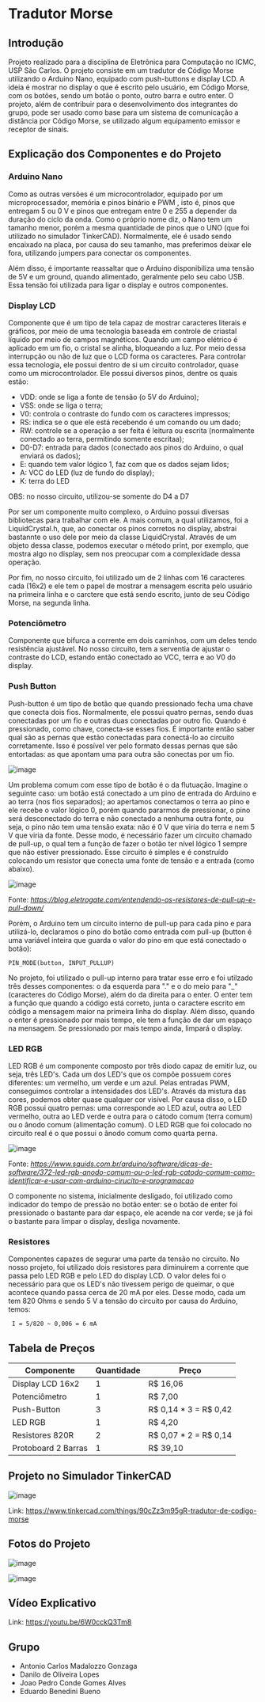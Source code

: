 # Tradutor Morse
## Introdução 
Projeto realizado para a disciplina de Eletrônica para Computação no ICMC, USP São Carlos. O projeto consiste em um tradutor de Código Morse utilizando o Arduino Nano, equipado com push-buttons e display LCD. A ideia é mostrar no display o que é escrito pelo usuário, em Código Morse, com os botões, sendo um botão o ponto, outro barra e outro enter. O projeto, além de contribuir para o desenvolvimento dos integrantes do grupo, pode ser usado como base para um sistema de comunicação a distância por Código Morse, se utilizado algum equipamento emissor e receptor de sinais.

## Explicação dos Componentes e do Projeto 

### Arduino Nano 
Como as outras versões é um microcontrolador, equipado por um microprocessador, memória e pinos binário e PWM , isto é, pinos que entregam 5 ou 0 V e pinos que entregam entre 0 e 255 a depender da duração do ciclo da onda. Como o próprio nome diz, o Nano tem um tamanho menor, porém a mesma quantidade de pinos que o UNO (que foi utilizado no simulador TinkerCAD). Normalmente, ele é usado sendo encaixado na placa, por causa do seu tamanho, mas preferimos deixar ele fora, utilizando jumpers para conectar os componentes.

Além disso, é importante reassaltar que o Arduino disponibiliza uma tensão de 5V e um ground, quando alimentado, geralmente pelo seu cabo USB. Essa tensão foi utilizada para ligar o display e outros componentes.

### Display LCD
Componente que é um tipo de tela capaz de mostrar caracteres literais e gráficos, por meio de uma tecnologia baseada em controle de criastal líquido por meio de campos magnéticos. Quando um campo elétrico é aplicado em um fio, o cristal se alinha, bloqueando a luz. Por meio dessa interrupção ou não de luz que o LCD forma os caracteres. Para controlar essa tecnologia, ele possui dentro de si um circuito controlador, quase como um microcontrolador. Ele possui diversos pinos, dentre os quais estão:

* VDD: onde se liga a fonte de tensão (o 5V do Arduino);
* VSS: onde se liga o terra;
* V0: controla o contraste do fundo com os caracteres impressos;
* RS: indica se o que ele está recebendo é um comando ou um dado;
* RW: controle se a operação a ser feita é leitura ou escrita (normalmente conectado ao terra, permitindo somente escritaa);
* D0-D7: entrada para dados (conectado aos pinos do Arduino, o qual enviará os dados);
* E: quando tem valor lógico 1, faz com que os dados sejam lidos;
* A: VCC do LED (luz de fundo do display);
* K: terra do LED

OBS: no nosso circuito, utilizou-se somente do D4 a D7

Por ser um componente muito complexo, o Arduino possui diversas bibliotecas para trabalhar com ele. A mais comum, a qual utilizamos, foi a LiquidCrystal.h, que, ao conectar os pinos corretos no display, abstrai bastannte o uso dele por meio da classe LiquidCrystal. Através de um objeto dessa classe, podemos executar o método print, por exemplo, que mostra algo no display, sem nos preocupar com a complexidade dessa operação.

Por fim, no nosso circuito, foi utilizado um de 2 linhas com 16 caracteres cada (16x2) e ele tem o papel de mostrar a mensagem escrita pelo usuário na primeira linha e o carctere que está sendo escrito, junto de seu Código Morse, na segunda linha.

### Potenciômetro
Componente que bifurca a corrente em dois caminhos, com um deles tendo resistência ajustável. No nosso circuito, tem a serventia de ajustar o contraste do LCD, estando então conectado ao VCC, terra e ao V0 do display.

### Push Button
Push-button é um tipo de botão que quando pressionado fecha uma chave que conecta dois fios. Normalmente, ele possui quatro pernas, sendo duas conectadas por um fio e outras duas conectadas por outro fio. Quando é pressionado, como chave, conecta-se esses fios. É importante então saber qual são as pernas que estão conectadas para conectá-lo ao circuito corretamente. Isso é possível ver pelo formato dessas pernas que são entortadas: as que apontam uma para outra são conectas por um fio. 

![image](https://github.com/user-attachments/assets/90e00807-b3ca-41b0-a1f4-3fd3aed35171)

Um problema comum com esse tipo de botão é o da flutuação. Imagine o seguinte caso: um botão está conectado a um pino de entrada do Arduino e ao terra (nos fios separados); ao apertamos conectamos o terra ao pino e ele recebe o valor lógico 0, porém quando pararmos de pressionar, o pino será desconectado do terra e não conectado a nenhuma outra fonte, ou seja, o pino não tem uma tensão exata: não é 0 V que viria do terra e nem 5 V que viria da fonte. Desse modo, é necessário fazer um circuito chamado de pull-up, o qual tem a função de fazer o botão ter nível lógico 1 sempre que não estiver pressionado. Esse circuito é simples e é construído colocando um resistor que conecta uma fonte de tensão e a entrada (como abaixo). 

![image](https://github.com/user-attachments/assets/e0df0783-d650-4b69-b470-2790b84f0d59)

Fonte: _https://blog.eletrogate.com/entendendo-os-resistores-de-pull-up-e-pull-down/_

Porém, o Arduino tem um circuito interno de pull-up para cada pino e para utilizá-lo, declaramos o pino do botão como entrada com pull-up (button é uma variável inteira que guarda o valor do pino em que está conectado o botão):

    PIN_MODE(button, INPUT_PULLUP)

No projeto, foi utilizado o pull-up interno para tratar esse erro e foi utilzado três desses componentes: o da esquerda para "." e o do meio para "_" (caracteres do Código Morse), além do da direita para o enter. O enter tem a função que quando a código está correto, junta o caractere escrito em código a mensagem maior na primeira linha do display. Além disso, quando o enter é pressionado por mais tempo, ele tem a função de dar um espaço na mensagem. Se pressionado por mais tempo ainda, limpará o display.

### LED RGB
LED RGB é um componente composto por três diodo capaz de emitir luz, ou seja, três LED's. Cada um dos LED's que os compõe possuem cores diferentes: um vermelho, um verde e um azul. Pelas entradas PWM, conseguimos controlar a intensidades dos LED's. Através da mistura das cores, podemos obter quase qualquer cor visível. Por causa disso, o LED RGB possui quatro pernas: uma corresponde ao LED azul, outra ao LED vermelho, outra ao LED verde e outra para o cátodo comum (terra comum) ou o ânodo comum (alimentação comum). O LED RGB que foi colocado no circuito real é o que possui o ânodo comum como quarta perna.

![image](https://github.com/user-attachments/assets/617cdddf-a7bc-4b91-b898-5d9593f28cb3)

Fonte: _https://www.squids.com.br/arduino/software/dicas-de-software/372-led-rgb-anodo-comum-ou-o-led-rgb-catodo-comum-como-identificar-e-usar-com-arduino-cirucito-e-programacao_

O componente no sistema, inicialmente desligado, foi utilizado como indicador do tempo de pressão no botão enter: se o botão de enter foi pressionado o bastante para dar espaço, ele acende na cor verde; se já foi o bastante para limpar o display, desliga novamente.

### Resistores
Componentes capazes de segurar uma parte da tensão no circuito. No nosso projeto, foi utilizado dois resistores para diminuirem a corrente que passa pelo LED RGB e pelo LED do display LCD. O valor deles foi o necessário para que os LED's não tivessem perigo de queimar, o que acontece quando passa cerca de 20 mA por eles. Desse modo, cada um tem 820 Ohms e sendo 5 V a tensão do circuito por causa do Arduino, temos:

     I = 5/820 ~ 0,006 = 6 mA

## Tabela de Preços
|Componente|Quantidade|Preço|
|----------|----------|-----|
|Display LCD 16x2| 1 | R$ 16,06|
|Potenciômetro| 1 | R$ 7,00|
|Push-Button| 3 | R$ 0,14 * 3 = R$ 0,42| 
|LED RGB| 1 | R$ 4,20|
|Resistores 820R| 2 | R$ 0,07 * 2 = R$ 0,14|
|Protoboard 2 Barras| 1 | R$ 39,10|

## Projeto no Simulador TinkerCAD

![image](https://github.com/user-attachments/assets/ef566b66-fe91-4bcc-ada6-772350ca9a9c)

Link: https://www.tinkercad.com/things/90cZz3m95gR-tradutor-de-codigo-morse

## Fotos do Projeto

![image](https://github.com/user-attachments/assets/60d32ecf-7dce-454b-9904-04ece526d313)

![image](https://github.com/user-attachments/assets/8fbb5770-b85d-48cb-8787-edba4a285c43)

## Vídeo Explicativo

Link: https://youtu.be/6W0cckQ3Tm8

## Grupo

* Antonio Carlos Madalozzo Gonzaga
* Danilo de Oliveira Lopes
* Joao Pedro Conde Gomes Alves
* Eduardo Benedini Bueno
